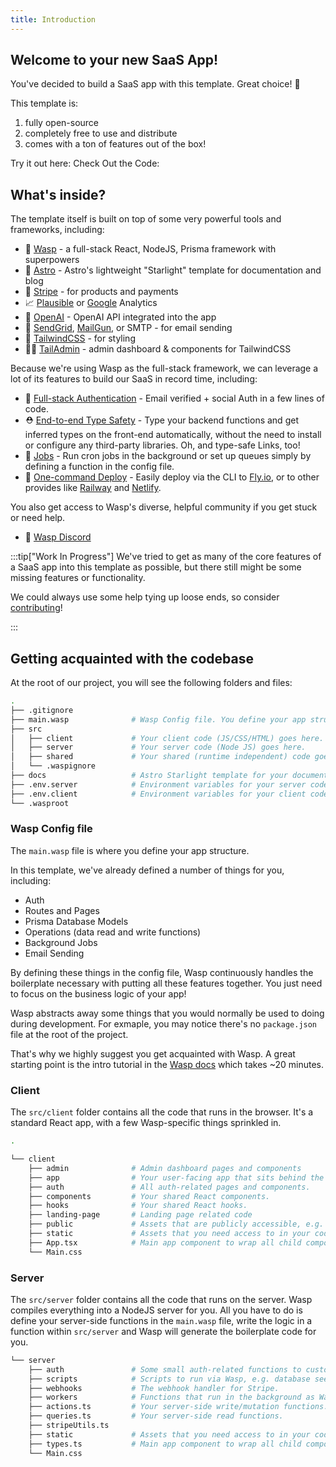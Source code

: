 ```yaml
---
title: Introduction
---
```


## Welcome to your new SaaS App!

<!-- {/* TODO: add a screenshot of the app */} -->

You've decided to build a SaaS app with this template. Great choice! 🎉

This template is:

1. fully open-source
2. completely free to use and distribute
3. comes with a ton of features out of the box!

<!-- // TODO: add links -->
Try it out here:
Check Out the Code: 

## What's inside?

The template itself is built on top of some very powerful tools and frameworks, including:

- 🐝 [Wasp](https://wasp-lang.dev) - a full-stack React, NodeJS, Prisma framework with superpowers
- 🚀 [Astro](https://starlight.astro.build/) - Astro's lightweight "Starlight" template for documentation and blog
- 💸 [Stripe](https://stripe.com) - for products and payments
- 📈 [Plausible](https://plausible.io) or [Google](https://analytics.google.com/) Analytics
- 🤖 [OpenAI](https://openai.com) - OpenAI API integrated into the app
- 📧 [SendGrid](https://sendgrid.com), [MailGun](https://mailgun.com), or SMTP - for email sending
- 💅 [TailwindCSS](https://tailwindcss.com) - for styling
- 🧑‍💼 [TailAdmin](https://tailadmin.com/) - admin dashboard & components for TailwindCSS

Because we're using Wasp as the full-stack framework, we can leverage a lot of its features to build our SaaS in record time, including:

- 🔐 [Full-stack Authentication](https://wasp-lang.dev/docs/auth/overview) - Email verified + social Auth in a few lines of code.
- ⛑ [End-to-end Type Safety](https://wasp-lang.dev/docs/data-model/operations/overview) - Type your backend functions and get inferred types on the front-end automatically, without the need to install or configure any third-party libraries. Oh, and type-safe Links, too!
- 🤖 [Jobs](https://wasp-lang.dev/docs/language/features#jobs) - Run cron jobs in the background or set up queues simply by defining a function in the config file.
- 🚀 [One-command Deploy](https://wasp-lang.dev/docs/advanced/deployment/overview) - Easily deploy via the CLI to [Fly.io](https://fly.io), or to other provides like [Railway](https://railway.app) and [Netlify](https://netlify.com).

You also get access to Wasp's diverse, helpful community if you get stuck or need help.
- 🤝 [Wasp Discord](https://discord.gg/aCamt5wCpS)

:::tip["Work In Progress"]
We've tried to get as many of the core features of a SaaS app into this template as possible, but there still might be some missing features or functionality.

We could always use some help tying up loose ends, so consider [contributing]()!
<!-- {/* TODO: add link */} -->
:::

## Getting acquainted with the codebase

At the root of our project, you will see the following folders and files:

```sh
.
├── .gitignore
├── main.wasp              # Wasp Config file. You define your app structure here.
├── src
│   ├── client             # Your client code (JS/CSS/HTML) goes here.
│   ├── server             # Your server code (Node JS) goes here.
│   ├── shared             # Your shared (runtime independent) code goes here.
│   └── .waspignore
├── docs                   # Astro Starlight template for your documentation and blog.
├── .env.server            # Environment variables for your server code.
├── .env.client            # Environment variables for your client code.
└── .wasproot
```

### Wasp Config file

The `main.wasp` file is where you define your app structure.

In this template, we've already defined a number of things for you, including:

- Auth
- Routes and Pages
- Prisma Database Models
- Operations (data read and write functions)
- Background Jobs
- Email Sending

By defining these things in the config file, Wasp continuously handles the boilerplate necessary with putting all these features together. You just need to focus on the business logic of your app!

Wasp abstracts away some things that you would normally be used to doing during development. For exmaple, you may notice there's no `package.json` file at the root of the project.

That's why we highly suggest you get acquainted with Wasp. A great starting point is the intro tutorial in the [Wasp docs](https://wasp-lang.dev/docs/) which takes ~20 minutes.

### Client

The `src/client` folder contains all the code that runs in the browser. It's a standard React app, with a few Wasp-specific things sprinkled in.

```sh
.

└── client
    ├── admin              # Admin dashboard pages and components
    ├── app                # Your user-facing app that sits behind the login.
    ├── auth               # All auth-related pages and components.
    ├── components         # Your shared React components.
    ├── hooks              # Your shared React hooks.
    ├── landing-page       # Landing page related code
    ├── public             # Assets that are publicly accessible, e.g. www.yourdomain.com/banner.png
    ├── static             # Assets that you need access to in your code, e.g. import logo from 'static/logo.png'
    ├── App.tsx            # Main app component to wrap all child components. Useful for global state, navbars, etc.
    └── Main.css

```

### Server

The `src/server` folder contains all the code that runs on the server. Wasp compiles everything into a NodeJS server for you. All you have to do is define your server-side functions in the `main.wasp` file, write the logic in a function within `src/server` and Wasp will generate the boilerplate code for you.

```sh
└── server
    ├── auth               # Some small auth-related functions to customize the auth flow.
    ├── scripts            # Scripts to run via Wasp, e.g. database seeding.
    ├── webhooks           # The webhook handler for Stripe.
    ├── workers            # Functions that run in the background as Wasp Jobs, e.g. daily stats calculation.
    ├── actions.ts         # Your server-side write/mutation functions.
    ├── queries.ts         # Your server-side read functions.
    ├── stripeUtils.ts
    ├── static             # Assets that you need access to in your code, e.g. import logo from 'static/logo.png'
    ├── types.ts           # Main app component to wrap all child components. Useful for global state, navbars, etc.
    └── Main.css
```
